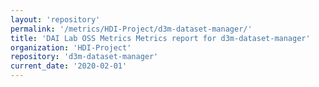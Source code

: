 ```yaml
---
layout: 'repository'
permalink: '/metrics/HDI-Project/d3m-dataset-manager/'
title: 'DAI Lab OSS Metrics Metrics report for d3m-dataset-manager'
organization: 'HDI-Project'
repository: 'd3m-dataset-manager'
current_date: '2020-02-01'
---
```


